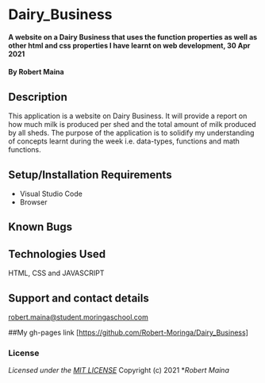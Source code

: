 # Dairy_Business
#### A website on a Dairy Business that uses the function properties as well as other html and css properties I have learnt on web development, 30 Apr 2021
#### By **Robert Maina**
## Description

This application is a website on Dairy Business. It will provide a report on how much milk is produced per shed and the total amount of milk produced by all sheds. The purpose of the application is to solidify my understanding of concepts learnt during the week i.e. data-types, functions and math functions.
## Setup/Installation Requirements
* Visual Studio Code
* Browser

## Known Bugs

## Technologies Used
HTML, CSS and JAVASCRIPT
## Support and contact details
robert.maina@student.moringaschool.com

##My gh-pages link
[https://github.com/Robert-Moringa/Dairy_Business]
### License
*Licensed under the [MIT LICENSE](LICENSE.txt)*
Copyright (c) 2021 **Robert Maina*